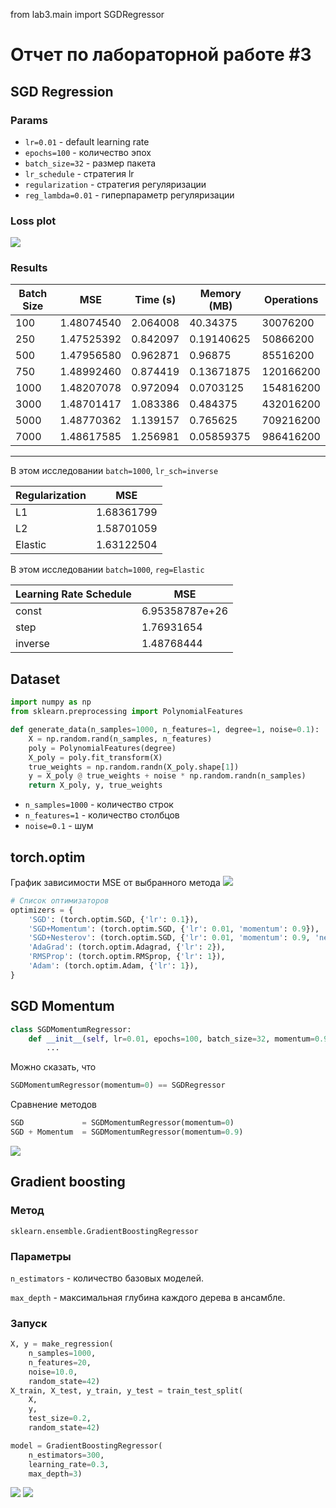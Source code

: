 from lab3.main import SGDRegressor

# Отчет по лабораторной работе #3

## SGD Regression

### Params
- `lr=0.01` - default learning rate
- `epochs=100` - количество эпох
- `batch_size=32` - размер пакета
- `lr_schedule` - стратегия lr
- `regularization` - стратегия регуляризации
- `reg_lambda=0.01` - гиперпараметр регуляризации

### Loss plot

![](../imgs/loss.png)

### Results

| Batch Size | MSE         | Time (s)   | Memory (MB) | Operations  |
|------------|-------------|------------|-------------|-------------|
| 100        | 1.48074540  | 2.064008   | 40.34375    | 30076200    |
| 250        | 1.47525392  | 0.842097   | 0.19140625  | 50866200    |
| 500        | 1.47956580  | 0.962871   | 0.96875     | 85516200    |
| 750        | 1.48992460  | 0.874419   | 0.13671875  | 120166200   |
| 1000       | 1.48207078  | 0.972094   | 0.0703125   | 154816200   |
| 3000       | 1.48701417  | 1.083386   | 0.484375    | 432016200   |
| 5000       | 1.48770362  | 1.139157   | 0.765625    | 709216200   |
| 7000       | 1.48617585  | 1.256981   | 0.05859375  | 986416200   |

---

В этом исследовании `batch=1000`, `lr_sch=inverse`

| Regularization | MSE         |
|----------------|-------------|
| L1             | 1.68361799  |
| L2             | 1.58701059  |
| Elastic        | 1.63122504  |

В этом исследовании `batch=1000`, `reg=Elastic`

| Learning Rate Schedule | MSE          |
|------------------------|--------------|
| const                  | 6.95358787e+26 |
| step                   | 1.76931654   |
| inverse                | 1.48768444   |

## Dataset
```python
import numpy as np
from sklearn.preprocessing import PolynomialFeatures

def generate_data(n_samples=1000, n_features=1, degree=1, noise=0.1):
    X = np.random.rand(n_samples, n_features)
    poly = PolynomialFeatures(degree)
    X_poly = poly.fit_transform(X)
    true_weights = np.random.randn(X_poly.shape[1])
    y = X_poly @ true_weights + noise * np.random.randn(n_samples)
    return X_poly, y, true_weights
```

- `n_samples=1000` - количество строк
- `n_features=1` - количество столбцов
- `noise=0.1` - шум

## torch.optim

График зависимости MSE от выбранного метода
![](../imgs/optimizers.png)

```python
# Список оптимизаторов
optimizers = {
    'SGD': (torch.optim.SGD, {'lr': 0.1}),
    'SGD+Momentum': (torch.optim.SGD, {'lr': 0.01, 'momentum': 0.9}),
    'SGD+Nesterov': (torch.optim.SGD, {'lr': 0.01, 'momentum': 0.9, 'nesterov': True}),
    'AdaGrad': (torch.optim.Adagrad, {'lr': 2}),
    'RMSProp': (torch.optim.RMSprop, {'lr': 1}),
    'Adam': (torch.optim.Adam, {'lr': 1}),
}
```

## SGD Momentum

```python
class SGDMomentumRegressor:
    def __init__(self, lr=0.01, epochs=100, batch_size=32, momentum=0.9):
        ...
```

Можно сказать, что 

```python
SGDMomentumRegressor(momentum=0) == SGDRegressor
```

Сравнение методов
```python
SGD             = SGDMomentumRegressor(momentum=0)
SGD + Momentum  = SGDMomentumRegressor(momentum=0.9)
```

![](../imgs/sgd_momentum.png)


## Gradient boosting

### Метод
`sklearn.ensemble.GradientBoostingRegressor`

### Параметры
`n_estimators` - количество базовых моделей.

`max_depth` - максимальная глубина каждого дерева в ансамбле.

### Запуск
```python
X, y = make_regression(
    n_samples=1000,
    n_features=20,
    noise=10.0,
    random_state=42)
X_train, X_test, y_train, y_test = train_test_split(
    X,
    y,
    test_size=0.2,
    random_state=42)

model = GradientBoostingRegressor(
    n_estimators=300,
    learning_rate=0.3,
    max_depth=3)
```

![](../imgs/boost_mse.png)
![](../imgs/boost_features.png)